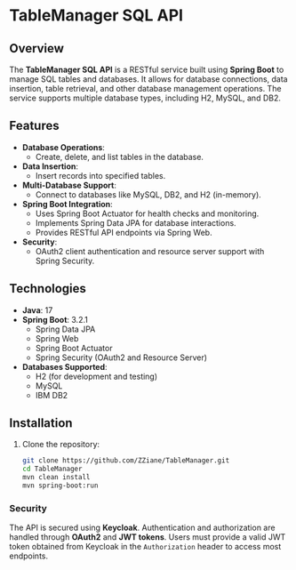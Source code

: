 # TableManager SQL API

## Overview

The **TableManager SQL API** is a RESTful service built using **Spring Boot** to manage SQL tables and databases. It allows for database connections, data insertion, table retrieval, and other database management operations. The service supports multiple database types, including H2, MySQL, and DB2.

## Features

- **Database Operations**: 
  - Create, delete, and list tables in the database.
- **Data Insertion**: 
  - Insert records into specified tables.
- **Multi-Database Support**: 
  - Connect to databases like MySQL, DB2, and H2 (in-memory).
- **Spring Boot Integration**:
  - Uses Spring Boot Actuator for health checks and monitoring.
  - Implements Spring Data JPA for database interactions.
  - Provides RESTful API endpoints via Spring Web.
- **Security**:
  - OAuth2 client authentication and resource server support with Spring Security.

## Technologies

- **Java**: 17
- **Spring Boot**: 3.2.1
  - Spring Data JPA
  - Spring Web
  - Spring Boot Actuator
  - Spring Security (OAuth2 and Resource Server)
- **Databases Supported**:
  - H2 (for development and testing)
  - MySQL
  - IBM DB2
## Installation

1. Clone the repository:
   ```bash
   git clone https://github.com/ZZiane/TableManager.git
   cd TableManager
   mvn clean install
   mvn spring-boot:run

### **Security**
The API is secured using **Keycloak**. Authentication and authorization are handled through **OAuth2** and **JWT tokens**. Users must provide a valid JWT token obtained from Keycloak in the `Authorization` header to access most endpoints.

